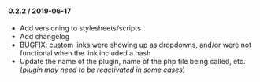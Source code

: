 #### 0.2.2 / 2019-06-17
* Add versioning to stylesheets/scripts
* Add changelog
* BUGFIX: custom links were showing up as dropdowns, and/or were not functional when the link included a hash
* Update the name of the plugin, name of the php file being called, etc. (*plugin may need to be reactivated in some cases*)
